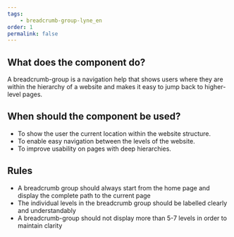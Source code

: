 ```yaml
---
tags: 
    - breadcrumb-group-lyne_en
order: 1
permalink: false
---
```


## What does the component do?
A breadcrumb-group is a navigation help that shows users where they are within the hierarchy of a website and makes it easy to jump back to higher-level pages.

## When should the component be used?
* To show the user the current location within the website structure.
* To enable easy navigation between the levels of the website.
* To improve usability on pages with deep hierarchies.

## Rules
* A breadcrumb group should always start from the home page and display the complete path to the current page
* The individual levels in the breadcrumb group should be labelled clearly and understandably
* A breadcrumb-group should not display more than 5-7 levels in order to maintain clarity